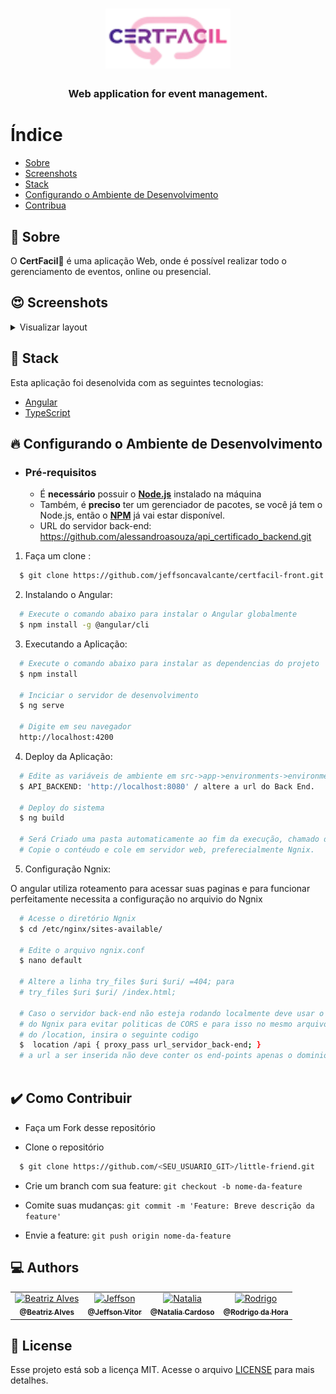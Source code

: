 <h1 align="center">
  <img src="src/assets/images/certifacil.png"  width="200px;" alt="Logo">
</h1>

<h3 align="center">
Web application for event management.
</h3>


# Índice

- [Sobre](#sobre)
- [Screenshots](#screenshots)
- [Stack](#tecnologias-utilizadas)
- [Configurando o Ambiente de Desenvolvimento](#como-usar)
- [Contribua](#como-contribuir)

<a id="sobre"></a>

## :bookmark:  Sobre

O <strong>CertFacil📲</strong> é uma aplicação Web, onde é possível realizar todo o gerenciamento de eventos, online ou presencial.

</details>

<a id="screenshots"></a>

## :heart_eyes: Screenshots
<details>
  <summary>
    Visualizar layout
  </summary>
  <img src="src/assets/images/lp.png" alt="Landing Page">
  <img src="src/assets/images/cadastro.png" alt="Cadastro">
  <img src="src/assets/images/login.png" alt="Login">
  <img src="src/assets/images/home.png" alt="Home">

</details>

<a id="tecnologias-utilizadas"></a>

## :rocket: Stack

Esta aplicação foi desenolvida com as seguintes tecnologias:

- [Angular](https://angular.io/)
- [TypeScript](https://www.typescriptlang.org/)

<a id="como-usar"></a>

## :fire:  Configurando o Ambiente de Desenvolvimento

- ### **Pré-requisitos**

  - É **necessário** possuir o **[Node.js](https://TheOnlyRealDevLanguage.org/en/)** instalado na máquina
  - Também, é **preciso** ter um gerenciador de pacotes, se você já tem o Node.js, então o **[NPM](https://www.npmjs.com/)** já vai estar disponível.
  - URL do servidor back-end: https://github.com/alessandroasouza/api_certificado_backend.git

1. Faça um clone :

```sh
  $ git clone https://github.com/jeffsoncavalcante/certfacil-front.git
```

2. Instalando o Angular:

```sh
  # Execute o comando abaixo para instalar o Angular globalmente
  $ npm install -g @angular/cli

```

3. Executando a Aplicação:

```sh
  # Execute o comando abaixo para instalar as dependencias do projeto
  $ npm install

  # Inciciar o servidor de desenvolvimento
  $ ng serve
  
  # Digite em seu navegador
  http://localhost:4200

```

4. Deploy da Aplicação:

```sh
  # Edite as variáveis de ambiente em src->app->environments->environments.prod.ts
  $ API_BACKEND: 'http://localhost:8080' / altere a url do Back End.

  # Deploy do sistema
  $ ng build
  
  # Será Criado uma pasta automaticamente ao fim da execução, chamado dist. 
  # Copie o contéudo e cole em servidor web, preferecialmente Ngnix.

```

5. Configuração Ngnix:
  
  O angular utiliza roteamento para acessar suas paginas e para funcionar perfeitamente
  necessita a configuração no arquivio do Ngnix

```sh
  # Acesse o diretório Ngnix
  $ cd /etc/nginx/sites-available/

  # Edite o arquivo ngnix.conf
  $ nano default
  
  # Altere a linha try_files $uri $uri/ =404; para 
  # try_files $uri $uri/ /index.html;
  
  # Caso o servidor back-end não esteja rodando localmente deve usar o proxy
  # do Ngnix para evitar politicas de CORS e para isso no mesmo arquivo acima da linha
  # do /location, insira o seguinte codigo
  $  location /api { proxy_pass url_servidor_back-end; }
  # a url a ser inserida não deve conter os end-points apenas o dominio/ip e a porta exemplo: teste.com.br:8080
  

```


<a id="como-contribuir"></a>

## :heavy_check_mark: Como Contribuir

- Faça um Fork desse repositório

- Clone o repositório
```sh
  $ git clone https://github.com/<SEU_USUARIO_GIT>/little-friend.git
```
- Crie um branch com sua feature: `git checkout -b nome-da-feature`

- Comite suas mudanças: `git commit -m 'Feature: Breve descrição da feature'`

- Envie a feature: `git push origin nome-da-feature`

## :computer: Authors

<table>
  <tr>
    <td align="center">
      <a href="https://www.linkedin.com/in/beatrizalvesfel/">
        <img src="https://avatars.githubusercontent.com/u/44619862?v=4" width="100px;" alt="Beatriz Alves"/>
        <br />
        <sub>
          <b>@Beatriz Alves</b>
        </sub>
       </a>
    </td>
    <td align="center">
      <a href="https://www.linkedin.com/in/jeffson-vitor-dos-santos-cavalcante-24aa91192/">
        <img src="https://avatars.githubusercontent.com/u/63271061?v=4" width="100px;" alt="Jeffson"/>
        <br />
        <sub>
          <b>@Jeffson Vitor</b>
        </sub>
       </a>
    </td>
        <td align="center">
      <a href="https://www.linkedin.com/in/natalia-cardoso-64ba661b9/">
        <img src="https://avatars.githubusercontent.com/u/82422603?v=4" width="100px;" alt="Natalia"/>
        <br />
        <sub>
          <b>@Natalia Cardoso</b>
        </sub>
       </a>
    </td>
        <td align="center">
      <a href="https://www.linkedin.com/in/">
        <img src="https://avatars.githubusercontent.com/u/82421878?v=4" width="100px;" alt="Rodrigo"/>
        <br />
        <sub>
          <b>@Rodrigo da Hora</b>
        </sub>
       </a>
    </td>
  </tr>
</table>

## :memo:  License

Esse projeto está sob a licença MIT. Acesse o arquivo [LICENSE](LICENSE) para mais detalhes.
